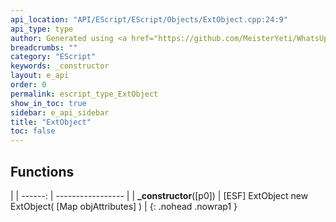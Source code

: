 ```yaml
---
api_location: "API/EScript/EScript/Objects/ExtObject.cpp:24:9"
api_type: type
author: Generated using <a href="https://github.com/MeisterYeti/WhatsUpDoc">WhatsUpDoc</a>
breadcrumbs: ""
category: "EScript"
keywords: _constructor
layout: e_api
order: 0
permalink: escript_type_ExtObject
show_in_toc: true
sidebar: e_api_sidebar
title: "ExtObject"
toc: false
---
```


## Functions

|
| ------: | ----------------- |
| **_constructor**([p0]) | [ESF] ExtObject new ExtObject( [Map objAttributes] ) |
{: .nohead .nowrap1 }
